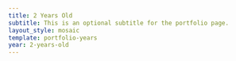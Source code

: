 ```yaml
---
title: 2 Years Old
subtitle: This is an optional subtitle for the portfolio page.
layout_style: mosaic
template: portfolio-years
year: 2-years-old
---
```

